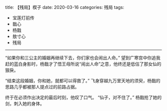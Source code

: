 title:	【残局】楔子
date:	2020-03-16
categories: 残局
tags:
- 宝莲灯前传
- 戬心
- 杨戬
- 敖寸心
- 残局
---

“如果你和三公主的婚姻再继续下去，你们家也会闹出人命。”
望到广寒宫中你追我赶的蓝白身影时，杨戬才了悟王母所说“闹出人命”之意，他终还是低估了那女仙的狠戾。

“结束这段婚姻，你和她，就都可以得救了。”
飞身穿越九万里天地的须臾，杨戬的思路几乎都被那人提点过的前路占据。

终于在必须作出决定的最后时刻，他叹了口气。
“仙子，对不住了。”
杨戬抢了她的剑，刺入她的身体。